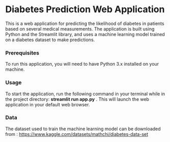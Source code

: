 # Diabetes Prediction Web Application
This is a web application for predicting the likelihood of diabetes in patients based on several medical measurements. The application is built using Python and the Streamlit library, and uses a machine learning model trained on a diabetes dataset to make predictions.


### Prerequisites 

To run this application, you will need to have Python 3.x installed on your machine.

### Usage

To start the application, run the following command in your terminal while in the project directory: **streamlit run app.py** .
This will launch the web application in your default web browser.

### Data
The dataset used to train the machine learning model can be downloaded from : https://www.kaggle.com/datasets/mathchi/diabetes-data-set

